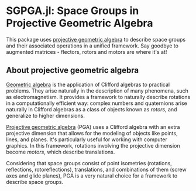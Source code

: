 # SGPGA.jl: Space Groups in Projective Geometric Algebra

This package uses [projective geometric algebra](https://www.projectivegeometricalgebra.org) to
describe space groups and their associated operations in a unified framework. Say goodbye to
augmented matrices - flectors, rotors and motors are where it's at!

## About projective geometric algebra

[Geometric algebra](https://www.bivector.net/) is the application of Clifford algebras to practical
problems. They arise naturally in the description of many phenomena, such as electromagnetism. It
provides a framework to naturally describe rotations in a computationally efficient way: complex
numbers and quaternions arise naturally in Clifford algebras as a class of objects known as
*rotors*, and generalize to higher dimensions.

[Projective geometric algebra](https://www.projectivegeometricalgebra.org) (PGA) uses a Clifford
algebra with an extra projective dimension that allows for the modeling of objects like points, 
lines, and planes. It's particularly useful for working with computer graphics. In this framework,
rotations involving the projective dimension become *motors*, which describe translations.

Considering that space groups consist of point isometries (rotations, reflections, 
rotoreflections), translations, and combinations of them (screw axes and glide planes), PGA is a
very natural choice for a framework to describe space groups.

